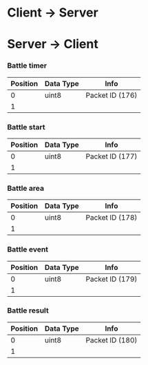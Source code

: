 # Client -> Server

# Server -> Client

### Battle timer
| Position | Data Type | Info
|----------|-----------|-----------------
| 0        | uint8     | Packet ID (176)
| 1        |           | 

### Battle start
| Position | Data Type | Info
|----------|-----------|-----------------
| 0        | uint8     | Packet ID (177)
| 1        |           | 

### Battle area
| Position | Data Type | Info
|----------|-----------|-----------------
| 0        | uint8     | Packet ID (178)
| 1        |           | 

### Battle event
| Position | Data Type | Info
|----------|-----------|-----------------
| 0        | uint8     | Packet ID (179)
| 1        |           | 

### Battle result
| Position | Data Type | Info
|----------|-----------|-----------------
| 0        | uint8     | Packet ID (180)
| 1        |           | 
